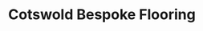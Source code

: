 ---
title: "Cotswold Bespoke Flooring"
url: /cheltenham/cotswold-bespoke-flooring/
shop: Fußböden
---